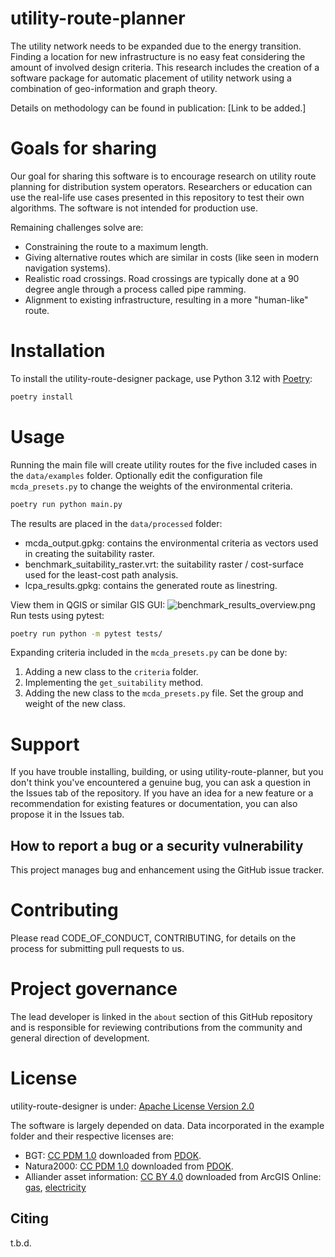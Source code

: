 # utility-route-planner
The utility network needs to be expanded due to the energy transition. Finding a location for new infrastructure is no
easy feat considering the amount of involved design criteria. This research includes the creation of a software package
for automatic placement of utility network using a combination of geo-information and graph theory.

Details on methodology can be found in publication: [Link to be added.]

# Goals for sharing
Our goal for sharing this software is to encourage research on utility route planning for distribution system operators.
Researchers or education can use the real-life use cases presented in this repository to test their own algorithms. The software is not intended for production use.

Remaining challenges solve are:
- Constraining the route to a maximum length.
- Giving alternative routes which are similar in costs (like seen in modern navigation systems).
- Realistic road crossings. Road crossings are typically done at a 90 degree angle through a process called pipe ramming.
- Alignment to existing infrastructure, resulting in a more "human-like" route.

# Installation
To install the utility-route-designer package, use Python 3.12 with [Poetry](https://python-poetry.org/):
```bash
poetry install
```

# Usage
Running the main file will create utility routes for the five included cases in the `data/examples` folder. Optionally edit the configuration file `mcda_presets.py` to change the weights of the environmental criteria.
```bash
poetry run python main.py
```
The results are placed in the `data/processed` folder:
- mcda_output.gpkg: contains the environmental criteria as vectors used in creating the suitability raster.
- benchmark_suitability_raster.vrt: the suitability raster / cost-surface used for the least-cost path analysis.
- lcpa_results.gpkg: contains the generated route as linestring.

View them in QGIS or similar GIS GUI:
![benchmark_results_overview.png](data/examples/benchmark_results_overview.png)
Run tests using pytest:
```bash
poetry run python -m pytest tests/
```

Expanding criteria included in the `mcda_presets.py` can be done by:
1. Adding a new class to the `criteria` folder.
2. Implementing the `get_suitability` method.
3. Adding the new class to the `mcda_presets.py` file. Set the group and weight of the new class.

# Support
If you have trouble installing, building, or using utility-route-planner, but you don't think you've encountered a
genuine bug, you can ask a question in the Issues tab of the repository. If you have an idea for a new feature or a recommendation for existing features or documentation, you can also propose it in the Issues tab.

## How to report a bug or a security vulnerability

This project manages bug and enhancement using the GitHub issue tracker.

# Contributing
Please read CODE_OF_CONDUCT, CONTRIBUTING, for details on the process for submitting pull requests to us.

# Project governance
The lead developer is linked in the `about` section of this GitHub repository and is responsible for reviewing contributions from the community and general direction of development.

# License
utility-route-designer is under: [Apache License Version 2.0](https://www.apache.org/licenses/LICENSE-2.0)

The software is largely depended on data. Data incorporated in the example folder and their respective licenses are:
- BGT: [CC PDM 1.0](https://creativecommons.org/publicdomain/mark/1.0/deed.en) downloaded from [PDOK](https://www.nationaalgeoregister.nl/geonetwork/srv/dut/catalog.search#/metadata/e01e63cd-6b3d-4c58-b34e-8d343a3c264b).
- Natura2000: [CC PDM 1.0](https://creativecommons.org/publicdomain/mark/1.0/deed.en) downloaded from [PDOK](https://nationaalgeoregister.nl/geonetwork/srv/dut/catalog.search#/metadata/1601e160-91e8-4091-9aca-10294f819d42).
- Alliander asset information: [CC BY 4.0](https://creativecommons.org/licenses/by/4.0/deed.en) downloaded from ArcGIS Online: [gas](https://alliander.maps.arcgis.com/home/item.html?id=29b06805ca2b4d31bf82ad15f14d2392), [electricity](https://alliander.maps.arcgis.com/home/item.html?id=11b7bcf1b78b4462b91db0dff234cf78)

Citing
-------
t.b.d.
